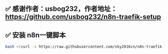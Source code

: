 ## ✅ 感谢作者：usbog232，作者地址：https://github.com/usbog232/n8n-traefik-setup
## ✅ 安装 n8n一键脚本
```bash
bash <(curl -s https://raw.githubusercontent.com/sky2016cn/n8n-traefik-setup-backup/refs/heads/main/install-n8n.sh)




